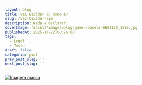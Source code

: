 ```yaml
---
layout: blog
title: Vai Buildar ou como é?
slug: /vai-buildar-sim
description: Nada a declarar
coverImage: /assets/images/blog/game-console-6603120_1280.jpg
publishedAt: 2025-10-22T08:26:00
tags:
  - Legal
  - Teste
draft: false
categoria: post
prev_post_slug: ''
next_post_slug: ''
---
```

[![Imagem massa](https://images.unsplash.com/photo-1747447597297-0716bbd5b049?crop=entropy&cs=tinysrgb&fit=max&fm=jpg&ixid=M3w4MTc2MzV8MHwxfGFsbHw3fHx8fHx8fHwxNzYxMTMyNDIwfA&ixlib=rb-4.1.0&q=80&w=1080 "Foto Bonita")](http://google.com)
